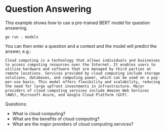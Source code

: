 # Question Answering

This example shows how to use a pre-trained BERT model for question answering.

```console
go run . models
```

You can then enter a question and a context and the model will predict the answer, e.g.:

`Cloud computing is a technology that allows individuals and businesses to access computing resources over the Internet. It enables users to utilize hardware and software that are managed by third parties at remote locations. Services provided by cloud computing include storage solutions, databases, and computing power, which can be used on a pay-per-use basis. This model offers flexibility and scalability, reducing the need for large upfront investments in infrastructure. Major providers of cloud computing services include Amazon Web Services (AWS), Microsoft Azure, and Google Cloud Platform (GCP).`

Questions:

- What is cloud computing?
- What are the benefits of cloud computing?
- What are the major providers of cloud computing services?
